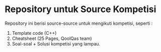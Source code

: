 # Repository untuk Source Kompetisi

Repository ini berisi source-source untuk mengikuti kompetisi, seperti :
  1.  Template code (C++)
  2.  Cheatsheet (25 Pages, QoolQas team)
  3.  Soal-soal + Solusi kompetisi yang lampau.
